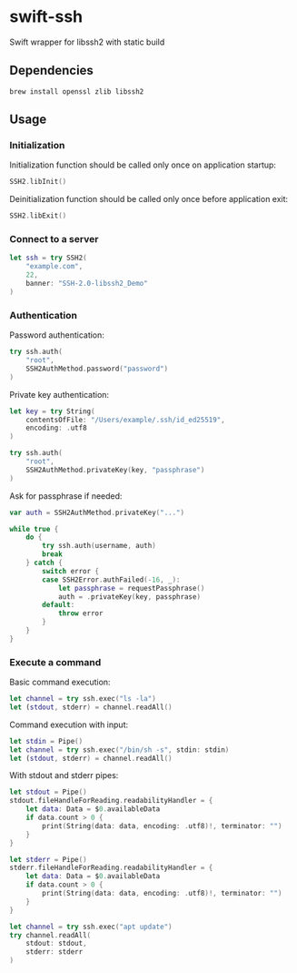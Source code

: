 # swift-ssh

Swift wrapper for libssh2 with static build

## Dependencies

```
brew install openssl zlib libssh2
```

## Usage

### Initialization

Initialization function should be called only once on application startup:

```swift
SSH2.libInit()
```

Deinitialization function should be called only once before application exit:

```swift
SSH2.libExit()
```

### Connect to a server

```swift
let ssh = try SSH2(
    "example.com",
    22,
    banner: "SSH-2.0-libssh2_Demo"
)
```

### Authentication

Password authentication:

```swift
try ssh.auth(
    "root",
    SSH2AuthMethod.password("password")
)
```

Private key authentication:

```swift
let key = try String(
    contentsOfFile: "/Users/example/.ssh/id_ed25519",
    encoding: .utf8
)

try ssh.auth(
    "root",
    SSH2AuthMethod.privateKey(key, "passphrase")
)
```

Ask for passphrase if needed:

```swift
var auth = SSH2AuthMethod.privateKey("...")

while true {
    do {
        try ssh.auth(username, auth)
        break
    } catch {
        switch error {
        case SSH2Error.authFailed(-16, _):
            let passphrase = requestPassphrase()
            auth = .privateKey(key, passphrase)
        default:
            throw error
        }
    }
}
```

### Execute a command

Basic command execution:

```swift
let channel = try ssh.exec("ls -la")
let (stdout, stderr) = channel.readAll()
```

Command execution with input:

```swift
let stdin = Pipe()
let channel = try ssh.exec("/bin/sh -s", stdin: stdin)
let (stdout, stderr) = channel.readAll()
```

With stdout and stderr pipes:

```swift
let stdout = Pipe()
stdout.fileHandleForReading.readabilityHandler = {
    let data: Data = $0.availableData
    if data.count > 0 {
        print(String(data: data, encoding: .utf8)!, terminator: "")
    }
}

let stderr = Pipe()
stderr.fileHandleForReading.readabilityHandler = {
    let data: Data = $0.availableData
    if data.count > 0 {
        print(String(data: data, encoding: .utf8)!, terminator: "")
    }
}

let channel = try ssh.exec("apt update")
try channel.readAll(
    stdout: stdout,
    stderr: stderr
)
```
